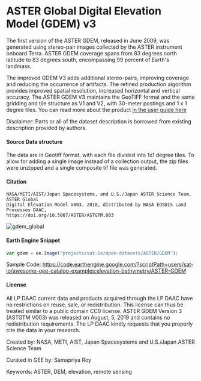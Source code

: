 # ASTER Global Digital Elevation Model (GDEM) v3

The first version of the ASTER GDEM, released in June 2009, was generated using stereo-pair images collected by the ASTER instrument onboard Terra. ASTER GDEM coverage spans from 83 degrees north latitude to 83 degrees south, encompassing 99 percent of Earth's landmass.

The improved GDEM V3 adds additional stereo-pairs, improving coverage and reducing the occurrence of artifacts. The refined production algorithm provides improved spatial resolution, increased horizontal and vertical accuracy. The ASTER GDEM V3 maintains the GeoTIFF format and the same gridding and tile structure as V1 and V2, with 30-meter postings and 1 x 1 degree tiles. You can read more about the product [in the user guide here](https://lpdaac.usgs.gov/documents/434/ASTGTM_User_Guide_V3.pdf)

Disclaimer: Parts or all of the dataset description is borrowed from existing description provided by authors.

#### Source Data structure
The data are in Geotiff format, with each file divided into 1x1 degree tiles. To allow for adding a single image instead of a collection output, the zip files were unzipped and a single composite tif file was generated.

#### Citation

```
NASA/METI/AIST/Japan Spacesystems, and U.S./Japan ASTER Science Team. ASTER Global
Digital Elevation Model V003. 2018, distributed by NASA EOSDIS Land Processes DAAC,
https://doi.org/10.5067/ASTER/ASTGTM.003
```

![gdem_global](https://user-images.githubusercontent.com/6677629/158051813-d20de8bb-f467-4024-be46-a225d6323a0c.gif)

#### Earth Engine Snippet

```js
var gdem = ee.Image("projects/sat-io/open-datasets/ASTER/GDEM");
```

Sample Code: https://code.earthengine.google.com/?scriptPath=users/sat-io/awesome-gee-catalog-examples:elevation-bathymetry/ASTER-GDEM

#### License

All LP DAAC current data and products acquired through the LP DAAC have no restrictions on reuse, sale, or redistribution. This license can thus be treated similar to a public domain CC0 license. ASTER GDEM Version 3 (ASTGTM V003) was released on August, 5, 2019 and contains no redistribution requirements. The LP DAAC kindly requests that you properly cite the data in your research.

Created by:  NASA, METI, AIST, Japan Spacesystems and U.S./Japan ASTER Science Team

Curated in GEE by: Samapriya Roy

Keywords: ASTER, DEM, elevation, remote sensing
